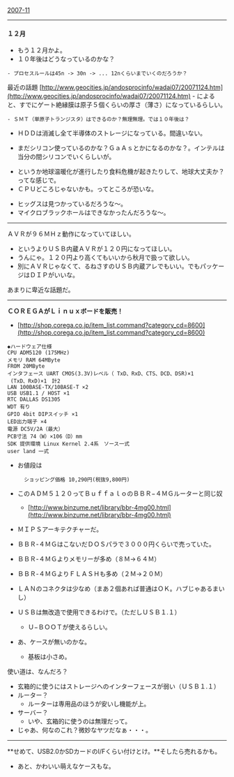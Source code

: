 ﻿[2007-11](2007-11.md) 

- - - -
#### １２月
- もう１２月かよ。
- １０年後はどうなっているのかな？

<!-- dummy comment line for breaking list -->

    - プロセスルールは45n -> 30n -> ... 12nくらいまでいくのだろうか？

<!-- dummy comment line for breaking list -->

最近の話題 [http://www.geocities.jp/andosprocinfo/wadai07/20071124.htm](http://www.geocities.jp/andosprocinfo/wadai07/20071124.htm) 
    - によると、すでにゲート絶縁膜は原子５個くらいの厚さ（薄さ）になっているらしい。

<!-- dummy comment line for breaking list -->

    - ＳＭＴ（単原子トランジスタ）はできるのか？無理無理。では１０年後は？

<!-- dummy comment line for breaking list -->

- ＨＤＤは消滅し全て半導体のストレージになっている。間違いない。

<!-- dummy comment line for breaking list -->

- まだシリコン使っているのかな？ＧａＡｓとかになるのかな？。インテルは当分の間シリコンでいくらしいが。

<!-- dummy comment line for breaking list -->

- というか地球温暖化が進行したり食料危機が起きたりして、地球大丈夫か？ってな感じで。
- ＣＰＵどころじゃないかも。ってところが恐いな。

<!-- dummy comment line for breaking list -->

- ヒッグスは見つかっているだろうな〜。
- マイクロブラックホールはできなかったんだろうな〜。

<!-- dummy comment line for breaking list -->

- - - -

ＡＶＲが９６ＭＨｚ動作になっていてほしい。
- というよりＵＳＢ内蔵ＡＶＲが１２０円になってほしい。
- うんにゃ。１２０円より高くてもいいから秋月で扱って欲しい。
- 別にＡＶＲじゃなくて、るねさすのＵＳＢ内蔵アレでもいい。でもパッケージはＤＩＰがいいな。

<!-- dummy comment line for breaking list -->

あまりに卑近な話題だ。


- - - -
**ＣＯＲＥＧＡがＬｉｎｕｘボードを販売！**

- [http://shop.corega.co.jp/item_list.command?category_cd=8600](http://shop.corega.co.jp/item_list.command?category_cd=8600) 

<!-- dummy comment line for breaking list -->

	◆ハードウェア仕様 
	CPU ADM5120 (175MHz) 
	メモリ RAM 64MByte 
	FROM 20MByte  
	インタフェース UART CMOS(3.3V)レベル（ TxD、RxD、CTS、DCD、DSR)×1 
	 (TxD、RxD)×1　計2 
	LAN 100BASE-TX/10BASE-T ×2 
	USB USB1.1 / HOST ×1 
	RTC DALLAS DS1305  
	WDT 有り 
	GPIO 4bit DIPスイッチ ×1
	LED出力端子 ×4  
	電源 DC5V/2A（最大） 
	PCB寸法 74（W）×106（D）mm 
	SDK 提供環境 Linux Kernel 2.4系　ソース一式
	user land 一式 
- お値段は

		ショッピング価格 10,290円(税抜9,800円)
- このＡＤＭ５１２０ってＢｕｆｆａｌｏのＢＢＲ−４ＭＧルーターと同じ奴
    - [http://www.binzume.net/library/bbr-4mg00.html](http://www.binzume.net/library/bbr-4mg00.html) 
- ＭＩＰＳアーキテクチャーだ。
- ＢＢＲ-４ＭＧはこないだＤＯＳパラで３０００円くらいで売っていた。
- ＢＢＲ-４ＭＧよりメモリーが多め（８Ｍ->６４Ｍ）
- ＢＢＲ-４ＭＧよりＦＬＡＳＨも多め（２Ｍ->２０Ｍ）
- ＬＡＮのコネクタは少なめ（まあ２個あれば普通はＯＫ。ハブじゃあるまいし）
- ＵＳＢは無改造で使用できるわけで。（ただしＵＳＢ１.１）
    - Ｕ−ＢＯＯＴが使えるらしい。
- あ、ケースが無いのかな。
    - 基板は小さめ。

<!-- dummy comment line for breaking list -->

使い道は、なんだろ？
- 玄箱的に使うにはストレージへのインターフェースが弱い（ＵＳＢ１.１）
- ルーター？
    - ルーターは専用品のほうが安いし機能が上。
- サーバー？
    - いや、玄箱的に使うのは無理だって。
- じゃあ、何なのこれ？微妙なヤツだなぁ・・・。

<!-- dummy comment line for breaking list -->

- - - -
**せめて、USB2.0かSDカードのI/Fくらい付けとけ。**そしたら売れるかも。
- あと、かわいい萌えなケースもな。

